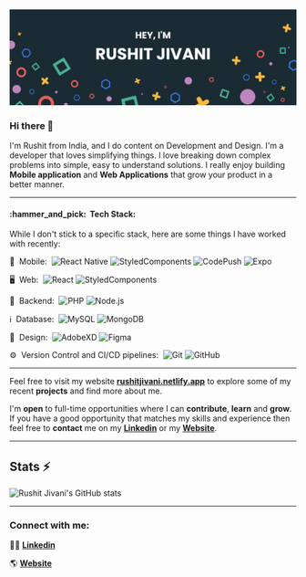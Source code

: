 <img src="https://raw.githubusercontent.com/Rushit013/Rushit013/main/GithubThumbnail.png" alt="Banner of Rushit Jivani | Rushit013">

### Hi there 👋

I'm Rushit from India, and I do content on Development and Design. I'm a developer that loves simplifying things. I love breaking down complex problems into simple, easy to understand solutions. I really enjoy building **Mobile application** and **Web Applications** that grow your product in a better manner.

---

<h4>:hammer_and_pick:&nbsp;&nbsp;Tech Stack:</h4>

While I don't stick to a specific stack, here are some things I have worked with recently:

:iphone:&nbsp;&nbsp;Mobile:&nbsp;
  ![React Native](https://img.shields.io/badge/-React%20Native-0A1A2F?style=flat-square&logo=React&logoColor=00d8fd)
  ![StyledComponents](https://img.shields.io/badge/-StyledComponents-0A1A2F?style=flat-square&logo=styled-components&logoColor=fff)
  ![CodePush](https://img.shields.io/badge/-CodePush-0A1A2F?style=flat-square&logo=codepush&logoColor=fff)
  ![Expo](https://img.shields.io/badge/-Expo-0A1A2F?style=flat-square&logo=Expo&logoColor=FFF)

:desktop_computer:&nbsp;&nbsp;Web:&nbsp;
  ![React](https://img.shields.io/badge/-React-0A1A2F?style=flat-square&logo=react)
  ![StyledComponents](https://img.shields.io/badge/-StyledComponents-0A1A2F?style=flat-square&logo=styled-components&logoColor=fff)


:abacus:&nbsp;&nbsp;Backend:&nbsp;
  ![PHP](https://img.shields.io/badge/-php-0A1A2F?style=flat-square&logo=php)
  ![Node.js](https://img.shields.io/badge/-Node.js-0A1A2F?style=flat-square&logo=node.js)

:information_source:&nbsp;&nbsp;Database:&nbsp;
  ![MySQL](https://img.shields.io/badge/-MySQL-0A1A2F?style=flat-square&logo=mysql&logoColor=00d8fd)
  ![MongoDB](https://img.shields.io/badge/-MongoDB-0A1A2F?style=flat-square&logo=mongodb)

:art:&nbsp;&nbsp;Design:&nbsp;
  ![AdobeXD](https://img.shields.io/badge/-AdobeXD-0A1A2F?style=flat-square&logo=adobe-xd)
  ![Figma](https://img.shields.io/badge/-Figma-0A1A2F?style=flat-square&logo=figma)

:gear:&nbsp;&nbsp;Version Control and CI/CD pipelines:&nbsp;
  ![Git](https://img.shields.io/badge/-Git-0A1A2F?style=flat-square&logo=git)
  ![GitHub](https://img.shields.io/badge/-GitHub-0A1A2F?style=flat-square&logo=github)

---

Feel free to visit my website **[rushitjivani.netlify.app](https://rushitjivani.netlify.app)** to explore some of my recent **projects** and find more about me.

I'm **open** to full-time opportunities where I can **contribute**, **learn** and **grow**. If you have a good opportunity that matches my skills and experience then feel free to **contact** me on my **[Linkedin](https://linkedin.com/in/rushitjivani)** or my **[Website](https://rushitjivani.netlify.app)**.


---

## **Stats** ⚡

![Rushit Jivani's GitHub stats](https://github-readme-stats.vercel.app/api?username=Rushit013&count_private=true&include_all_commits=true&show_icons=true)


---

### Connect with me:


👨‍💼 **[Linkedin](https://linkedin.com/in/rushitjivani)**

🌎 **[Website](https://rushitjivani.netlify.app)**
